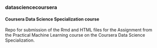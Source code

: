 ### datasciencecoursera
#### Coursera Data Science Specialization course

Repo for submission of the Rmd and HTML files for the Assignment from the Practical Machine Learning course on the Coursera Data Science Specialization.
